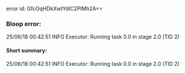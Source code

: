 error id: GfcOqHDkXwtYdIC2PlMh2A==
### Bloop error:

25/06/18 00:42:51 INFO Executor: Running task 0.0 in stage 2.0 (TID 2)
#### Short summary: 

25/06/18 00:42:51 INFO Executor: Running task 0.0 in stage 2.0 (TID 2)